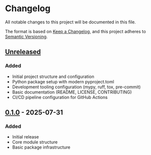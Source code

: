 # Changelog

All notable changes to this project will be documented in this file.

The format is based on [Keep a Changelog](https://keepachangelog.com/en/1.0.0/),
and this project adheres to [Semantic Versioning](https://semver.org/spec/v2.0.0.html).

## [Unreleased]

### Added
- Initial project structure and configuration
- Python package setup with modern pyproject.toml
- Development tooling configuration (mypy, ruff, tox, pre-commit)
- Basic documentation (README, LICENSE, CONTRIBUTING)
- CI/CD pipeline configuration for GitHub Actions

## [0.1.0] - 2025-07-31

### Added
- Initial release
- Core module structure
- Basic package infrastructure

[Unreleased]: https://github.com/cad-datamodel/cad-datamodel/compare/v0.1.0...HEAD
[0.1.0]: https://github.com/cad-datamodel/cad-datamodel/releases/tag/v0.1.0